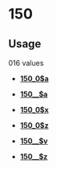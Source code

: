 # 150

## Usage

016 values

-   **[150\_0$a](../../tags/150/150_0a-1.md)**  

-   **[150\_\_$a](../../tags/150/150__a-2.md)**  

-   **[150\_0$x](../../tags/150/150_0x-3.md)**  

-   **[150\_0$z](../../tags/150/150_0z-4.md)**  

-   **[150\_\_$v](../../tags/150/150__v-5.md)**  

-   **[150\_\_$z](../../tags/150/150__z-6.md)**  


